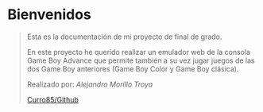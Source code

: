 # Bienvenidos

> Esta es la documentación de mi proyecto de final de grado.
>
> En este proyecto he querido realizar un emulador web de la consola Game Boy Advance
> que permite también a su vez jugar juegos de las dos Game Boy anteriores
> (Game Boy Color y Game Boy clásica).
>
> Realizado por:
> *Alejandro Morillo Troya*
> 
> [Curro85/Github](https://github.com/Curro85/GBA-WebEmulator)